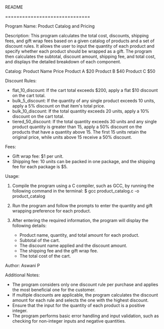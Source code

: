 
README

==============================

Program Name: Product Catalog and Pricing

Description:
This program calculates the total cost, discounts, shipping fees, and gift wrap fees based on a given catalog of products and a set of discount rules. It allows the user to input the quantity of each product and specify whether each product should be wrapped as a gift. The program then calculates the subtotal, discount amount, shipping fee, and total cost, and displays the detailed breakdown of each component.

Catalog:
Product Name    Price
Product A       $20
Product B       $40
Product C       $50

Discount Rules:
- flat_10_discount: If the cart total exceeds $200, apply a flat $10 discount on the cart total.
- bulk_5_discount: If the quantity of any single product exceeds 10 units, apply a 5% discount on that item's total price.
- bulk_10_discount: If the total quantity exceeds 20 units, apply a 10% discount on the cart total.
- tiered_50_discount: If the total quantity exceeds 30 units and any single product quantity is greater than 15, apply a 50% discount on the products that have a quantity above 15. The first 15 units retain the original price, while units above 15 receive a 50% discount.

Fees:
- Gift wrap fee: $1 per unit.
- Shipping fee: 10 units can be packed in one package, and the shipping fee for each package is $5.

Usage:
1. Compile the program using a C compiler, such as GCC, by running the following command in the terminal:
   $ gcc product_catalog.c -o product_catalog

2. Run the program and follow the prompts to enter the quantity and gift wrapping preference for each product.

3. After entering the required information, the program will display the following details:
   - Product name, quantity, and total amount for each product.
   - Subtotal of the cart.
   - The discount name applied and the discount amount.
   - The shipping fee and the gift wrap fee.
   - The total cost of the cart.

Author:
Aswani P

Additional Notes:
- The program considers only one discount rule per purchase and applies the most beneficial one for the customer.
- If multiple discounts are applicable, the program calculates the discount amount for each rule and selects the one with the highest discount.
- Ensure that the input for the quantity of each product is a positive integer.
- The program performs basic error handling and input validation, such as checking for non-integer inputs and negative quantities.

